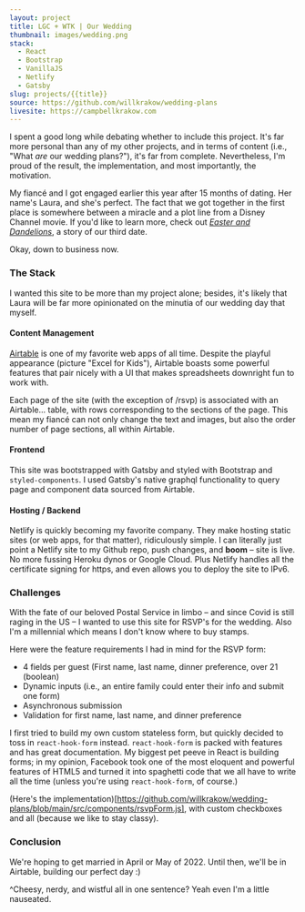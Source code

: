 ```yaml
---
layout: project
title: LGC + WTK | Our Wedding
thumbnail: images/wedding.png
stack:
  - React
  - Bootstrap
  - VanillaJS
  - Netlify
  - Gatsby
slug: projects/{{title}}
source: https://github.com/willkrakow/wedding-plans
livesite: https://campbellkrakow.com
---
```

I spent a good long while debating whether to include this project. It's far more personal than any of my other projects, and in terms of content (i.e., "What *are* our wedding plans?"), it's far from complete. Nevertheless, I'm proud of the result, the implementation, and most importantly, the motivation.

My fiancé and I got engaged earlier this year after 15 months of dating. Her name's Laura, and she's perfect. The fact that we got together in the first place is somewhere between a miracle and a plot line from a Disney Channel movie. If you'd like to learn more, check out *[Easter and Dandelions](/writing/easter-and-dandelions)*, a story of our third date.

Okay, down to business now.

### The Stack
I wanted this site to be more than my project alone; besides, it's likely that Laura will be far more opinionated on the minutia of our wedding day that myself.

#### Content Management
[Airtable](https://airtable.com/) is one of my favorite web apps of all time. Despite the playful appearance (picture "Excel for Kids"), Airtable boasts some powerful features that pair nicely with a UI that makes spreadsheets downright fun to work with.

Each page of the site (with the exception of /rsvp) is associated with an Airtable... table, with rows corresponding to the sections of the page. This mean my fiancé can not only change the text and images, but also the order number of page sections, all within Airtable.

#### Frontend
This site was bootstrapped with Gatsby and styled with Bootstrap and `styled-components`. I used Gatsby's native graphql functionality to query page and component data sourced from Airtable.

#### Hosting / Backend
Netlify is quickly becoming my favorite company. They make hosting static sites (or web apps, for that matter), ridiculously simple. I can literally just point a Netlify site to my Github repo, push changes, and **boom** – site is live. No more fussing Heroku dynos or Google Cloud. Plus Netlify handles all the certificate signing for https, and even allows you to deploy the site to IPv6.

### Challenges
With the fate of our beloved Postal Service in limbo – and since Covid is still raging in the US – I wanted to use this site for RSVP's for the wedding. Also I'm a millennial which means I don't know where to buy stamps.

Here were the feature requirements I had in mind for the RSVP form:
- 4 fields per guest (First name, last name, dinner preference, over 21 (boolean)
- Dynamic inputs (i.e., an entire family could enter their info and submit one form)
- Asynchronous submission
- Validation for first name, last name, and dinner preference

I first tried to build my own custom stateless form, but quickly decided to toss in `react-hook-form` instead. `react-hook-form` is packed with features and has great documentation. My biggest pet peeve in React is building forms; in my opinion, Facebook took one of the most eloquent and powerful features of HTML5 and turned it into spaghetti code that we all have to write all the time (unless you're using `react-hook-form`, of course.)

(Here's the implementation)[https://github.com/willkrakow/wedding-plans/blob/main/src/components/rsvpForm.js], with custom checkboxes and all (because we like to stay classy).

### Conclusion
We're hoping to get married in April or May of 2022. Until then, we'll be in Airtable, building our perfect day :)

^Cheesy, nerdy, and wistful all in one sentence? Yeah even I'm a little nauseated.